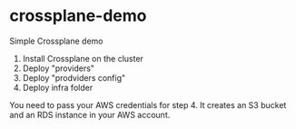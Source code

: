 # crossplane-demo

Simple Crossplane demo

1. Install Crossplane on the cluster
2. Deploy "providers"
3. Deploy "prodviders config"
4. Deploy infra folder

You need to pass your AWS credentials for step 4. It creates an S3 bucket and an RDS instance in your AWS account.

